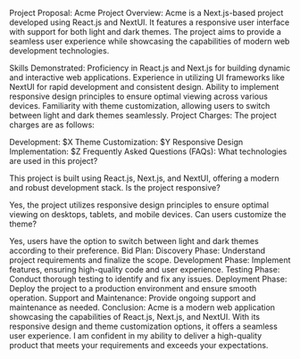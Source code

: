 Project Proposal: Acme
Project Overview:
Acme is a Next.js-based project developed using React.js and NextUI. It features a responsive user interface with support for both light and dark themes. The project aims to provide a seamless user experience while showcasing the capabilities of modern web development technologies.

Skills Demonstrated:
Proficiency in React.js and Next.js for building dynamic and interactive web applications.
Experience in utilizing UI frameworks like NextUI for rapid development and consistent design.
Ability to implement responsive design principles to ensure optimal viewing across various devices.
Familiarity with theme customization, allowing users to switch between light and dark themes seamlessly.
Project Charges:
The project charges are as follows:

Development: $X
Theme Customization: $Y
Responsive Design Implementation: $Z
Frequently Asked Questions (FAQs):
What technologies are used in this project?

This project is built using React.js, Next.js, and NextUI, offering a modern and robust development stack.
Is the project responsive?

Yes, the project utilizes responsive design principles to ensure optimal viewing on desktops, tablets, and mobile devices.
Can users customize the theme?

Yes, users have the option to switch between light and dark themes according to their preference.
Bid Plan:
Discovery Phase: Understand project requirements and finalize the scope.
Development Phase: Implement features, ensuring high-quality code and user experience.
Testing Phase: Conduct thorough testing to identify and fix any issues.
Deployment Phase: Deploy the project to a production environment and ensure smooth operation.
Support and Maintenance: Provide ongoing support and maintenance as needed.
Conclusion:
Acme is a modern web application showcasing the capabilities of React.js, Next.js, and NextUI. With its responsive design and theme customization options, it offers a seamless user experience. I am confident in my ability to deliver a high-quality product that meets your requirements and exceeds your expectations.
